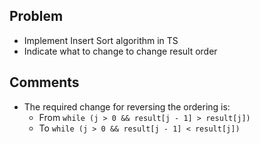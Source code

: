 ## Problem

- Implement Insert Sort algorithm in TS
- Indicate what to change to change result order

## Comments

- The required change for reversing the ordering is:
    - From `while (j > 0 && result[j - 1] > result[j]) `
    - To `while (j > 0 && result[j - 1] < result[j]) `
